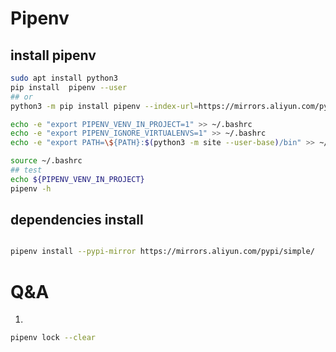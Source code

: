 # Pipenv 

## install pipenv
```bash
sudo apt install python3
pip install  pipenv --user 
## or
python3 -m pip install pipenv --index-url=https://mirrors.aliyun.com/pypi/simple/ --trusted-host mirrors.aliyun.com --user

echo -e "export PIPENV_VENV_IN_PROJECT=1" >> ~/.bashrc
echo -e "export PIPENV_IGNORE_VIRTUALENVS=1" >> ~/.bashrc
echo -e "export PATH=\${PATH}:$(python3 -m site --user-base)/bin" >> ~/.bashrc

source ~/.bashrc  
## test
echo ${PIPENV_VENV_IN_PROJECT}
pipenv -h 

```
## dependencies install
```bash

pipenv install --pypi-mirror https://mirrors.aliyun.com/pypi/simple/

```

# Q&A
1. 
```bash
pipenv lock --clear
```